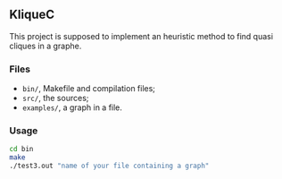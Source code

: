 ## KliqueC

This project is supposed to implement an heuristic method to find quasi cliques in a graphe.

### Files
- `bin/`, Makefile and compilation files;
- `src/`, the sources;
- `examples/`, a graph in a file.

### Usage
```bash
cd bin
make
./test3.out "name of your file containing a graph"
```


